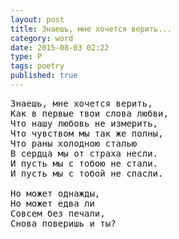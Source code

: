 ```yaml
---
layout: post
title: Знаешь, мне хочется верить...
category: word
date: 2015-08-03 02:22
type: P
tags: poetry
published: true
---
```


<pre>
Знаешь, мне хочется верить,
Как в первые твои слова любви,
Что нашу любовь не измерить,
Что чувством мы так же полны,
Что раны холодною сталью
В сердца мы от страха несли.
И пусть мы с тобою не стали.
И пусть мы с тобой не спасли.

Но может однажды,
Но может едва ли
Совсем без печали,
Снова поверишь и ты?
</pre>
